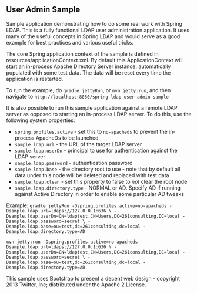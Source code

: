 ## User Admin Sample

Sample application demonstrating how to do some real work with Spring LDAP. This is a fully functional LDAP user
administration application. It uses many of the useful concepts in Spring LDAP and would serve as a
good example for best practices and various useful tricks.

The core Spring application context of the sample is defined in resources/applicationContext.xml.
By default this ApplicationContext will start an in-process Apache Directory Server instance, automatically populated
with some test data. The data will be reset every time the application is restarted.

To run the example, do `gradle jettyRun`, or `mvn jetty:run`, and then navigate to `http://localhost:8080/spring-ldap-user-admin-sample`

It is also possible to run this sample application against a remote LDAP server as opposed to starting an in-process
LDAP server. To do this, use the following system properties:

* `spring.profiles.active` - set this to `no-apacheds` to prevent the in-process ApacheDs to be launched
* `sample.ldap.url` - the URL of the target LDAP server
* `sample.ldap.userDn` - principal to use for authentication against the LDAP server
* `sample.ldap.password` - authentication password
* `sample.ldap.base` - the directory root to use - note that by default all data under this node will be deleted and replaced with test data
* `sample.ldap.clean` - set this property to false to *not* clear the root node
* `sample.ldap.directory.type` - NORMAL or AD. Specify AD if running against Active Directory in order to enable some particular AD tweaks

Example:
`gradle jettyRun -Dspring.profiles.active=no-apacheds -Dsample.ldap.url=ldaps://127.0.0.1:636 \
  -Dsample.ldap.userDn=CN=ldaptest,CN=Users,DC=261consulting,DC=local -Dsample.ldap.password=secret \
  -Dsample.ldap.base=ou=test,dc=261consulting,dc=local -Dsample.ldap.directory.type=AD`

`mvn jetty:run -Dspring.profiles.active=no-apacheds -Dsample.ldap.url=ldaps://127.0.0.1:636 \
  -Dsample.ldap.userDn=CN=ldaptest,CN=Users,DC=261consulting,DC=local -Dsample.ldap.password=secret \
  -Dsample.ldap.base=ou=test,dc=261consulting,dc=local -Dsample.ldap.directory.type=AD`

This sample uses Bootstrap to present a decent web design - copyright 2013 Twitter, Inc; distributed under the Apache 2 License.